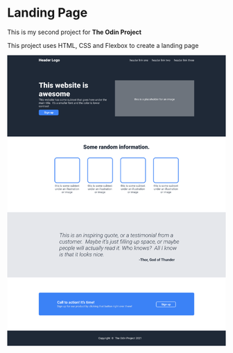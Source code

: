# Landing Page

This is my second project for **The Odin Project**

This project uses HTML, CSS and Flexbox to create a landing page

![alt text](image.png)

